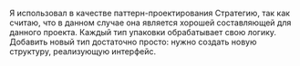 Я использовал в качестве паттерн-проектирования Стратегию, так как считаю, что в данном случае она является хорошей составляющей для данного проекта. Каждый тип упаковки обрабатывает свою логику. Добавить новый тип достаточно просто: нужно создать новую структуру, реализующую интерфейс.